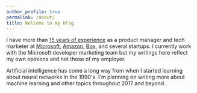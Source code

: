 ```yaml
---
author_profile: true
permalink: /about/
title: Welcome to my blog
---
```

I have more than [15 years of experience](https://www.linkedin.com/in/jeffhwang) as a product manager and tech marketer at [Microsoft](https://www.microsoft.com/), [Amazon](https://www.amazon.com/), [Box](https://www.box.com/home), and several startups. I currently work with the Microsoft developer marketing team but my writings here reflect my own opinions and not those of my employer.

Artificial intelligence has come a long way from when I started learning about neural networks in the 1990's. I'm planning on writing more about machine learning and other topics throughout 2017 and beyond.